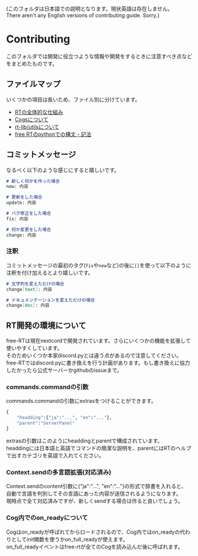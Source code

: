 (このフォルダは日本語での説明となります。現状英語は存在しません。  
 There aren't any English versions of contributing guide. Sorry.)
# Contributing
このフォルダでは開発に役立つような情報や開発をするときに注意すべき点などをまとめたものです。  

## ファイルマップ
いくつかの項目は長いため、ファイル別に分けています。
* [RTの全体的な仕組み](./sikumi.md)
* [Cogsについて](./about_cogs.md)
* [rt-lib/utilsについて](./about_util_and_lib.md)
* [free RTのpythonでの構文・記法](./syntax.md)

## コミットメッセージ
なるべく以下のような感じにすると嬉しいです。
```md
# 新しく何かを作った場合
new: 内容

# 更新をした場合
update: 内容

# バグ修正をした場合
fix: 内容

# 何か変更をした場合
change: 内容
```
### 注釈
コミットメッセージの最初のタグ(`fix`や`new`など)の後に`[]`を使って以下のように注釈を付け加えるとより嬉しいです。
```md
# 文字列を変えただけの場合
change[text]: 内容

# ドキュメンテーションを変えただけの場合
change[doc]: 内容
```


## RT開発の環境について
free-RTは現在nextcordで開発されています。さらにいくつかの機能を拡張して使いやすくしています。  
そのためいくつか本家discord.pyとは違う点があるので注意してください。  
free-RTではdiscord.pyに書き換えを行う計画があります。もし書き換えに協力したかったら公式サーバーかgithubのissueまで。

### commands.commandの引数
commands.commandの引数にextrasをつけることができます。
```python
{
    "headding":{"ja":"...", "en":"..."},
    "parent":"ServerPanel"
}
```
extrasの引数はこのようにheaddingとparentで構成されています。  
headdingには日本語と英語でコマンドの簡潔な説明を、parentにはRTのヘルプで出すカテゴリを英語で入れてください。

### Context.sendの多言語拡張(対応済み)
Context.sendのcontent引数に{"ja":"...", "en":"..."}の形式で辞書を入れると、
自動で言語を判別してその言語にあった内容が送信されるようになります。  
現時点で全て対応済みですが、新しくsendする場合は作ると良いでしょう。

### Cog内でのon_readyについて
Cogはon_readyが呼ばれてからロードされるので、Cog内ではon_readyの代わりとしてinit関数を使うかon_full_readyが使えます。  
on_full_readyイベントはfree-rtが全てのCogを読み込んだ後に呼ばれます。
